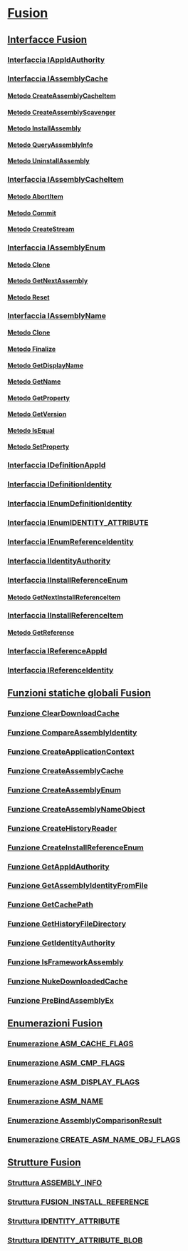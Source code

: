 # [Fusion](index.md)
## [Interfacce Fusion](fusion-interfaces.md)
### [Interfaccia IAppIdAuthority](iappidauthority-interface.md)
### [Interfaccia IAssemblyCache](iassemblycache-interface.md)
#### [Metodo CreateAssemblyCacheItem](iassemblycache-createassemblycacheitem-method.md)
#### [Metodo CreateAssemblyScavenger](iassemblycache-createassemblyscavenger-method.md)
#### [Metodo InstallAssembly](iassemblycache-installassembly-method.md)
#### [Metodo QueryAssemblyInfo](iassemblycache-queryassemblyinfo-method.md)
#### [Metodo UninstallAssembly](iassemblycache-uninstallassembly-method.md)
### [Interfaccia IAssemblyCacheItem](iassemblycacheitem-interface.md)
#### [Metodo AbortItem](iassemblycacheitem-abortitem-method.md)
#### [Metodo Commit](iassemblycacheitem-commit-method.md)
#### [Metodo CreateStream](iassemblycacheitem-createstream-method.md)
### [Interfaccia IAssemblyEnum](iassemblyenum-interface.md)
#### [Metodo Clone](iassemblyenum-clone-method.md)
#### [Metodo GetNextAssembly](iassemblyenum-getnextassembly-method.md)
#### [Metodo Reset](iassemblyenum-reset-method.md)
### [Interfaccia IAssemblyName](iassemblyname-interface.md)
#### [Metodo Clone](iassemblyname-clone-method.md)
#### [Metodo Finalize](iassemblyname-finalize-method.md)
#### [Metodo GetDisplayName](iassemblyname-getdisplayname-method.md)
#### [Metodo GetName](iassemblyname-getname-method.md)
#### [Metodo GetProperty](iassemblyname-getproperty-method.md)
#### [Metodo GetVersion](iassemblyname-getversion-method.md)
#### [Metodo IsEqual](iassemblyname-isequal-method.md)
#### [Metodo SetProperty](iassemblyname-setproperty-method.md)
### [Interfaccia IDefinitionAppId](idefinitionappid-interface.md)
### [Interfaccia IDefinitionIdentity](idefinitionidentity-interface.md)
### [Interfaccia IEnumDefinitionIdentity](ienumdefinitionidentity-interface.md)
### [Interfaccia IEnumIDENTITY_ATTRIBUTE](ienumidentity-attribute-interface.md)
### [Interfaccia IEnumReferenceIdentity](ienumreferenceidentity-interface.md)
### [Interfaccia IIdentityAuthority](iidentityauthority-interface.md)
### [Interfaccia IInstallReferenceEnum](iinstallreferenceenum-interface.md)
#### [Metodo GetNextInstallReferenceItem](iinstallreferenceenum-getnextinstallreferenceitem-method.md)
### [Interfaccia IInstallReferenceItem](iinstallreferenceitem-interface.md)
#### [Metodo GetReference](iinstallreferenceitem-getreference-method.md)
### [Interfaccia IReferenceAppId](ireferenceappid-interface.md)
### [Interfaccia IReferenceIdentity](ireferenceidentity-interface.md)
## [Funzioni statiche globali Fusion](fusion-global-static-functions.md)
### [Funzione ClearDownloadCache](cleardownloadcache-function.md)
### [Funzione CompareAssemblyIdentity](compareassemblyidentity-function.md)
### [Funzione CreateApplicationContext](createapplicationcontext-function.md)
### [Funzione CreateAssemblyCache](createassemblycache-function.md)
### [Funzione CreateAssemblyEnum](createassemblyenum-function.md)
### [Funzione CreateAssemblyNameObject](createassemblynameobject-function.md)
### [Funzione CreateHistoryReader](createhistoryreader-function.md)
### [Funzione CreateInstallReferenceEnum](createinstallreferenceenum-function.md)
### [Funzione GetAppIdAuthority](getappidauthority-function.md)
### [Funzione GetAssemblyIdentityFromFile](getassemblyidentityfromfile-function.md)
### [Funzione GetCachePath](getcachepath-function.md)
### [Funzione GetHistoryFileDirectory](gethistoryfiledirectory-function.md)
### [Funzione GetIdentityAuthority](getidentityauthority-function.md)
### [Funzione IsFrameworkAssembly](isframeworkassembly-function.md)
### [Funzione NukeDownloadedCache](nukedownloadedcache-function.md)
### [Funzione PreBindAssemblyEx](prebindassemblyex-function.md)
## [Enumerazioni Fusion](fusion-enumerations.md)
### [Enumerazione ASM_CACHE_FLAGS](asm-cache-flags-enumeration.md)
### [Enumerazione ASM_CMP_FLAGS](asm-cmp-flags-enumeration.md)
### [Enumerazione ASM_DISPLAY_FLAGS](asm-display-flags-enumeration.md)
### [Enumerazione ASM_NAME](asm-name-enumeration.md)
### [Enumerazione AssemblyComparisonResult](assemblycomparisonresult-enumeration.md)
### [Enumerazione CREATE_ASM_NAME_OBJ_FLAGS](create-asm-name-obj-flags-enumeration.md)
## [Strutture Fusion](fusion-structures.md)
### [Struttura ASSEMBLY_INFO](assembly-info-structure.md)
### [Struttura FUSION_INSTALL_REFERENCE](fusion-install-reference-structure.md)
### [Struttura IDENTITY_ATTRIBUTE](identity-attribute-structure.md)
### [Struttura IDENTITY_ATTRIBUTE_BLOB](identity-attribute-blob-structure.md)
